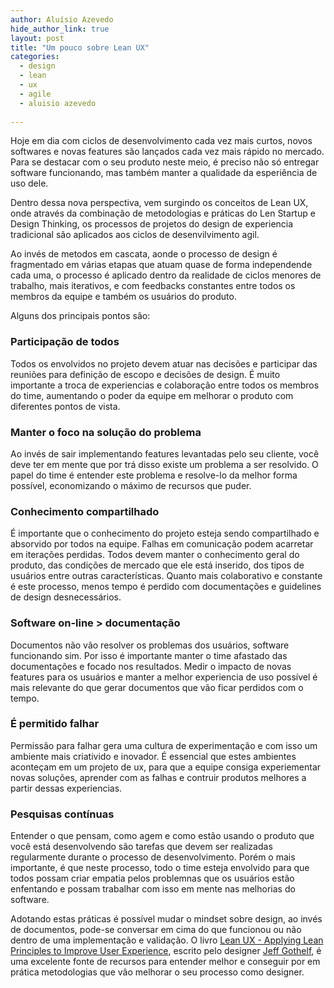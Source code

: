 ```yaml
---
author: Aluísio Azevedo
hide_author_link: true
layout: post
title: "Um pouco sobre Lean UX"
categories:
  - design
  - lean
  - ux
  - agile
  - aluisio azevedo
  
---
```



Hoje em dia com ciclos de desenvolvimento cada vez mais curtos, novos softwares e novas features são lançados cada vez mais rápido no mercado. Para se destacar com o seu produto neste meio, é preciso não só entregar software funcionando, mas também manter a qualidade da esperiência de uso dele.

Dentro dessa nova perspectiva, vem surgindo os conceitos de Lean UX, onde através da combinação de metodologias e práticas do Len Startup e Design Thinking, os processos de projetos do design de experiencia tradicional são aplicados aos ciclos de desenvilvimento agil.

<!--more-->


Ao invés de metodos em cascata, aonde o processo de design é fragmentado em várias etapas que atuam quase de forma independende cada uma, o processo é aplicado dentro da realidade de ciclos menores de trabalho, mais iterativos, e com feedbacks constantes entre todos os membros da equipe e também os usuários do produto.



Alguns dos principais pontos são:



### Participação de todos

Todos os envolvidos no projeto devem atuar nas decisões e participar das reuniões para definição de escopo e decisões de design. É muito importante a troca de experiencias e colaboração entre todos os membros do time, aumentando o poder da equipe em melhorar o produto com diferentes pontos de vista.


### Manter o foco na solução do problema

Ao invés de sair implementando features levantadas pelo seu cliente, você deve ter em mente que por trá disso existe um problema a ser resolvido. O papel do time é entender este problema e resolve-lo da melhor forma possível, economizando o máximo de recursos que puder.


### Conhecimento compartilhado

É importante que o conhecimento do projeto esteja sendo compartilhado e absorvido por todos na equipe. Falhas em comunicação podem acarretar em iterações perdidas. Todos devem manter o conhecimento geral do produto, das condições de mercado que ele está inserido, dos tipos de usuários entre outras características. Quanto mais colaborativo e constante é este processo, menos tempo é perdido com documentações e guidelines de design desnecessários.


### Software on-line > documentação

Documentos não vão resolver os problemas dos usuários, software funcionando sim. Por isso é importante manter o time afastado das documentações e focado nos resultados. Medir o impacto de novas features para os usuários e manter a melhor experiencia de uso possível é mais relevante do que gerar documentos que vão ficar perdidos com o tempo.


### É permitido falhar

Permissão para falhar gera uma cultura de experimentação e com isso um ambiente mais criativido e inovador. É essencial que estes ambientes aconteçam em um projeto de ux, para que a equipe consiga experiementar novas soluções, aprender com as falhas e contruir produtos melhores a partir dessas experiencias.


### Pesquisas contínuas

Entender o que pensam, como agem e como estão usando o produto que você está desenvolvendo são tarefas que devem ser realizadas regularmente durante o processo de desenvolvimento. Porém o mais importante, é que neste processo, todo o time esteja envolvido para que todos possam criar empatia pelos problemnas que os usuários estão enfentando e possam trabalhar com isso em mente nas melhorias do software.





Adotando estas práticas é possível mudar o mindset sobre design, ao invés de documentos, pode-se conversar em cima do que funcionou ou não dentro de uma implementação e validação. O livro [Lean UX - Applying Lean Principles to Improve User Experience](http://www.leanuxbook.com/), escrito pelo designer [Jeff Gothelf](http://www.jeffgothelf.com/blog/), é uma excelente fonte de recursos para entender melhor e conseguir por em prática metodologias que vão melhorar o seu processo como designer.














